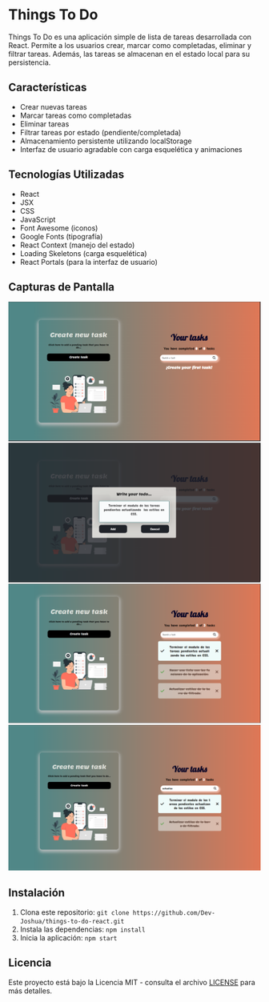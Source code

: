 # Things To Do

Things To Do es una aplicación simple de lista de tareas desarrollada con React. Permite a los usuarios crear, marcar como completadas, eliminar y filtrar tareas. Además, las tareas se almacenan en el estado local para su persistencia.

## Características

- Crear nuevas tareas
- Marcar tareas como completadas
- Eliminar tareas
- Filtrar tareas por estado (pendiente/completada)
- Almacenamiento persistente utilizando localStorage
- Interfaz de usuario agradable con carga esquelética y animaciones

## Tecnologías Utilizadas

- React
- JSX
- CSS
- JavaScript
- Font Awesome (iconos)
- Google Fonts (tipografía)
- React Context (manejo del estado)
- Loading Skeletons (carga esquelética)
- React Portals (para la interfaz de usuario)

## Capturas de Pantalla

![Captura de pantalla 1](./src/assets/screens/screen1.png)
![Captura de pantalla 1](./src/assets/screens/screen2.png)
![Captura de pantalla 1](./src/assets/screens/screen3.png)
![Captura de pantalla 1](./src/assets/screens/screen4.png)

## Instalación

1. Clona este repositorio: `git clone https://github.com/Dev-Joshua/things-to-do-react.git`
2. Instala las dependencias: `npm install`
3. Inicia la aplicación: `npm start`

## Licencia

Este proyecto está bajo la Licencia MIT - consulta el archivo [LICENSE](./LICENSE) para más detalles.
